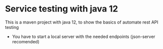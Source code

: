 # Service testing with java 12

This is a maven project with java 12, to show the basics of  automate rest API testing

- You have to start a local server with the needed endpoints (json-server recomended)
